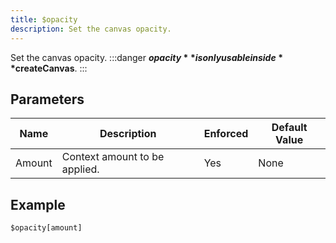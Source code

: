 ```yaml
---
title: $opacity
description: Set the canvas opacity.
---
```


Set the canvas opacity.
:::danger
**$opacity** is only usable inside **$createCanvas**.
:::
## Parameters
|  Name  |          Description          | Enforced | Default Value |
|--------|-------------------------------|----------|---------------|
| Amount | Context amount to be applied. | Yes      | None          |
## Example
```eats
$opacity[amount]
```